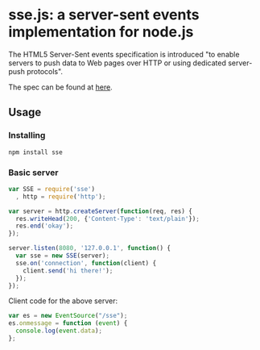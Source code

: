 # sse.js: a server-sent events implementation for node.js #

The HTML5 Server-Sent events specification is introduced "to enable servers to push data to Web pages over HTTP or using dedicated server-push protocols".

The spec can be found at [here](http://dev.w3.org/html5/eventsource/).

## Usage ##

### Installing ###

`npm install sse`

### Basic server ###

```js
var SSE = require('sse')
  , http = require('http');

var server = http.createServer(function(req, res) {
  res.writeHead(200, {'Content-Type': 'text/plain'});
  res.end('okay');
});

server.listen(8080, '127.0.0.1', function() {
  var sse = new SSE(server);
  sse.on('connection', function(client) {
    client.send('hi there!');
  });
});
```

Client code for the above server:

```js
var es = new EventSource("/sse");
es.onmessage = function (event) {
  console.log(event.data);
};
```
